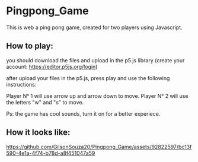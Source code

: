 # Pingpong_Game

This is web a ping pong game, created for two players using Javascript. 

## How to play:

you should download the files and upload in the p5.js library (create your account: https://editor.p5js.org/login)

after upload your files in the p5.js, press play and use the following instructions: 

Player N° 1 will use arrow up and arrow down to move. 
Player N° 2 will use the letters "w" and "s" to move. 

Ps: the game has cool sounds, turn it on for a better experiece.

## How it looks like:

https://github.com/GilsonSouza20/Pingpong_Game/assets/92822597/bc13f590-4e1a-4f74-b78d-a8f451047a59

